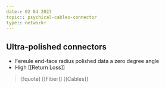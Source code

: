 ```yaml
---
date:: 02 04 2023
topic:: psychical-cables-connector
type:: network+
---
```

## Ultra-polished connectors
- Fereule end-face radius polished data a zero degree angle 
- High [[Return Loss]]


>[!quote] [[Fiber]] [[Cables]]